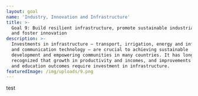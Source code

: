 ```yaml
---
layout: goal
name: 'Industry, Innovation and Infrastructure'
title: >-
  Goal 9: Build resilient infrastructure, promote sustainable industrialization
  and foster innovation
description: >-
  Investments in infrastructure – transport, irrigation, energy and information
  and communication technology – are crucial to achieving sustainable
  development and empowering communities in many countries. It has long been
  recognized that growth in productivity and incomes, and improvements in health
  and education outcomes require investment in infrastructure.
featuredImage: /img/uploads/9.png
---
```

test
